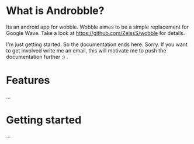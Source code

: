 # What is Androbble?

Its an android app for wobble.
Wobble aimes to be a simple replacement for Google Wave.
Take a look at https://github.com/ZeissS/wobble for details.

I'm just getting started. So the documentation ends here. Sorry.
If you want to get involved write me an email, this will motivate me to push the documentation further :) .

# Features

...


# Getting started

...